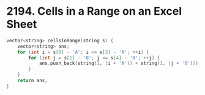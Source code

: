 # 2194. Cells in a Range on an Excel Sheet

```cpp
vector<string> cellsInRange(string s) {
    vector<string> ans;
    for (int i = s[0] - 'A'; i <= s[3] - 'A'; ++i) {
        for (int j = s[1] - '0'; j <= s[4] - '0'; ++j) {
            ans.push_back(string(1, (i + 'A')) + string(1, (j + '0')));
        }
    }
    return ans;
}
```
